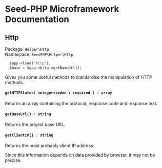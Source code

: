 # Seed-PHP Microframework Documentation

## Http

Package: `Helper\Http` <br >
Namespace: `SeedPHP\Helper\Http`

```php
  $app->load('http');
  $base = $app->http->getBaseUrl();
```

Gives you some useful methods to standardise the manipulation of HTTP methods.

#### `getHTTPStatus( integer<code> : required ) : array`

Returns an array containing the protocol, response code and response text.

#### `getBaseUrl() : string`

Returns the project base URL.

#### `getClientIP() : string`

Returns the most probably client IP address.

Since this information depends on data provided by browser, it may not be precise.
